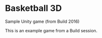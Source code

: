 # Basketball 3D

Sample Unity game (from Build 2016)

This is an example game from a Build session.

